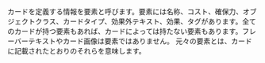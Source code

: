カードを定義する情報を要素と呼びます。要素には名称、コスト、確保力、オブジェクトクラス、カードタイプ、効果外テキスト、効果、タグがあります。全てのカードが持つ要素もあれば、カードによっては持たない要素もあります。フレーバーテキストやカード画像は要素ではありません。
元々の要素とは、カードに記載されたとおりのそれらを意味します。